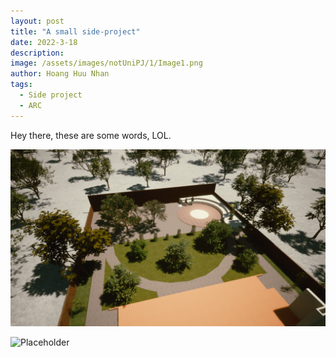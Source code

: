 ```yaml
---
layout: post
title: "A small side-project"
date: 2022-3-18
description: 
image: /assets/images/notUniPJ/1/Image1.png
author: Hoang Huu Nhan
tags: 
  - Side project
  - ARC
---
```

Hey there, these are some words, LOL.

![Placeholder](/assets/images/notUniPJ/1/Image8.png)

![Placeholder](/assets/images/notUniPJ/1/Image9.png)
